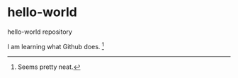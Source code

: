 # hello-world
hello-world repository

I am learning what Github does. [^1]

[^1]: Seems pretty neat.
